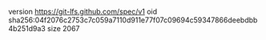 version https://git-lfs.github.com/spec/v1
oid sha256:04f2076c2753c7c059a7110d911e77f07c09694c59347866deebdbb4b251d9a3
size 2067
